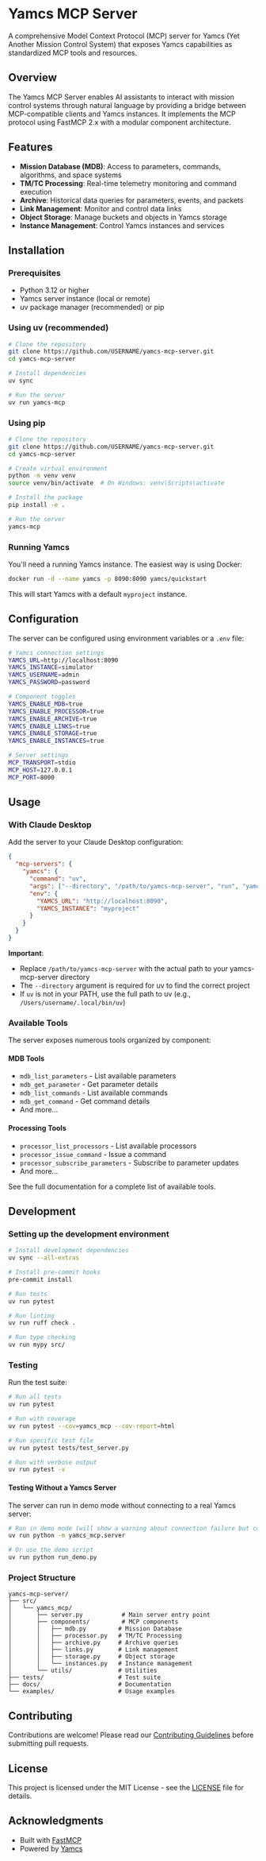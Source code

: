 # Yamcs MCP Server

A comprehensive Model Context Protocol (MCP) server for Yamcs (Yet Another Mission Control System) that exposes Yamcs capabilities as standardized MCP tools and resources.

## Overview

The Yamcs MCP Server enables AI assistants to interact with mission control systems through natural language by providing a bridge between MCP-compatible clients and Yamcs instances. It implements the MCP protocol using FastMCP 2.x with a modular component architecture.

## Features

- **Mission Database (MDB)**: Access to parameters, commands, algorithms, and space systems
- **TM/TC Processing**: Real-time telemetry monitoring and command execution
- **Archive**: Historical data queries for parameters, events, and packets
- **Link Management**: Monitor and control data links
- **Object Storage**: Manage buckets and objects in Yamcs storage
- **Instance Management**: Control Yamcs instances and services

## Installation

### Prerequisites

- Python 3.12 or higher
- Yamcs server instance (local or remote)
- uv package manager (recommended) or pip

### Using uv (recommended)

```bash
# Clone the repository
git clone https://github.com/USERNAME/yamcs-mcp-server.git
cd yamcs-mcp-server

# Install dependencies
uv sync

# Run the server
uv run yamcs-mcp
```

### Using pip

```bash
# Clone the repository
git clone https://github.com/USERNAME/yamcs-mcp-server.git
cd yamcs-mcp-server

# Create virtual environment
python -m venv venv
source venv/bin/activate  # On Windows: venv\Scripts\activate

# Install the package
pip install -e .

# Run the server
yamcs-mcp
```

### Running Yamcs

You'll need a running Yamcs instance. The easiest way is using Docker:

```bash
docker run -d --name yamcs -p 8090:8090 yamcs/quickstart
```

This will start Yamcs with a default `myproject` instance.

## Configuration

The server can be configured using environment variables or a `.env` file:

```bash
# Yamcs connection settings
YAMCS_URL=http://localhost:8090
YAMCS_INSTANCE=simulator
YAMCS_USERNAME=admin
YAMCS_PASSWORD=password

# Component toggles
YAMCS_ENABLE_MDB=true
YAMCS_ENABLE_PROCESSOR=true
YAMCS_ENABLE_ARCHIVE=true
YAMCS_ENABLE_LINKS=true
YAMCS_ENABLE_STORAGE=true
YAMCS_ENABLE_INSTANCES=true

# Server settings
MCP_TRANSPORT=stdio
MCP_HOST=127.0.0.1
MCP_PORT=8000
```

## Usage

### With Claude Desktop

Add the server to your Claude Desktop configuration:

```json
{
  "mcp-servers": {
    "yamcs": {
      "command": "uv",
      "args": ["--directory", "/path/to/yamcs-mcp-server", "run", "yamcs-mcp"],
      "env": {
        "YAMCS_URL": "http://localhost:8090",
        "YAMCS_INSTANCE": "myproject"
      }
    }
  }
}
```

**Important**: 
- Replace `/path/to/yamcs-mcp-server` with the actual path to your yamcs-mcp-server directory
- The `--directory` argument is required for uv to find the correct project
- If `uv` is not in your PATH, use the full path to uv (e.g., `/Users/username/.local/bin/uv`)

### Available Tools

The server exposes numerous tools organized by component:

#### MDB Tools
- `mdb_list_parameters` - List available parameters
- `mdb_get_parameter` - Get parameter details
- `mdb_list_commands` - List available commands
- `mdb_get_command` - Get command details
- And more...

#### Processing Tools
- `processor_list_processors` - List available processors
- `processor_issue_command` - Issue a command
- `processor_subscribe_parameters` - Subscribe to parameter updates
- And more...

See the full documentation for a complete list of available tools.

## Development

### Setting up the development environment

```bash
# Install development dependencies
uv sync --all-extras

# Install pre-commit hooks
pre-commit install

# Run tests
uv run pytest

# Run linting
uv run ruff check .

# Run type checking
uv run mypy src/
```

### Testing

Run the test suite:

```bash
# Run all tests
uv run pytest

# Run with coverage
uv run pytest --cov=yamcs_mcp --cov-report=html

# Run specific test file
uv run pytest tests/test_server.py

# Run with verbose output
uv run pytest -v
```

#### Testing Without a Yamcs Server

The server can run in demo mode without connecting to a real Yamcs server:

```bash
# Run in demo mode (will show a warning about connection failure but continue)
uv run python -m yamcs_mcp.server

# Or use the demo script
uv run python run_demo.py
```

### Project Structure

```
yamcs-mcp-server/
├── src/
│   └── yamcs_mcp/
│       ├── server.py           # Main server entry point
│       ├── components/         # MCP components
│       │   ├── mdb.py         # Mission Database
│       │   ├── processor.py   # TM/TC Processing
│       │   ├── archive.py     # Archive queries
│       │   ├── links.py       # Link management
│       │   ├── storage.py     # Object storage
│       │   └── instances.py   # Instance management
│       └── utils/             # Utilities
├── tests/                     # Test suite
├── docs/                      # Documentation
└── examples/                  # Usage examples
```

## Contributing

Contributions are welcome! Please read our [Contributing Guidelines](CONTRIBUTING.md) before submitting pull requests.

## License

This project is licensed under the MIT License - see the [LICENSE](LICENSE) file for details.

## Acknowledgments

- Built with [FastMCP](https://gofastmcp.com/)
- Powered by [Yamcs](https://yamcs.org/)